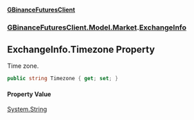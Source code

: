 #### [GBinanceFuturesClient](./index.md 'index')
### [GBinanceFuturesClient.Model.Market](./GBinanceFuturesClient-Model-Market.md 'GBinanceFuturesClient.Model.Market').[ExchangeInfo](./GBinanceFuturesClient-Model-Market-ExchangeInfo.md 'GBinanceFuturesClient.Model.Market.ExchangeInfo')
## ExchangeInfo.Timezone Property
Time zone.  
```csharp
public string Timezone { get; set; }
```
#### Property Value
[System.String](https://docs.microsoft.com/en-us/dotnet/api/System.String 'System.String')  
